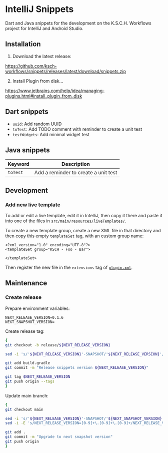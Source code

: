 # IntelliJ Snippets

Dart and Java snippets for the development on the K.S.C.H. Workflows project for IntelliJ and Android Studio.

## Installation

1. Download the latest release:

https://github.com/ksch-workflows/snippets/releases/latest/download/snippets.zip

2. Install Plugin from disk...

https://www.jetbrains.com/help/idea/managing-plugins.html#install_plugin_from_disk

## Dart snippets

- `uuid`: Add random UUID
- `toTest`: Add TODO comment with reminder to create a unit test
- `testWidgets`: Add minimal widget test

## Java snippets

| Keyword | Description |
|---------|-------------|
| `toTest` | Add a reminder to create a unit test |

## Development

### Add new live template

To add or edit a live template, edit it in IntelliJ, then copy it there and paste it into one of the files in [`src/main/resources/liveTemplates/`](src/main/resources/liveTemplates).

To create a new template group, create a new XML file in that directory and then copy this empty `templateSet` tag, with an custom group name:

```
<?xml version="1.0" encoding="UTF-8"?>
<templateSet group="KSCH - Foo - Bar">

</templateSet>
```

Then register the new file in the `extensions` tag of [`plugin.xml`](src/main/resources/META-INF/plugin.xml).

## Maintenance

### Create release

Prepare environment variables:

```
NEXT_RELEASE_VERSION=0.1.6
NEXT_SNAPSHOT_VERSION=
```

Create release tag:

```bash
{
git checkout -b release/${NEXT_RELEASE_VERSION}

sed -i 's/'${NEXT_RELEASE_VERSION}'-SNAPSHOT/'${NEXT_RELEASE_VERSION}'/g' build.gradle

git add build.gradle
git commit -m "Release snippets version ${NEXT_RELEASE_VERSION}"

git tag $NEXT_RELEASE_VERSION
git push origin --tags
}
```

Update main branch:

```bash
{
git checkout main

sed -i 's/'${NEXT_RELEASE_VERSION}'-SNAPSHOT/'${NEXT_SNAPSHOT_VERSION}'-SNAPSHOT/g' build.gradle
sed -i -E 's/NEXT_RELEASE_VERSION=[0-9]+\.[0-9]+\.[0-9]+/NEXT_RELEASE_VERSION='${NEXT_SNAPSHOT_VERSION}'/' README.md

git add .
git commit -m "Upgrade to next snapshot version"
git push origin
}
```
